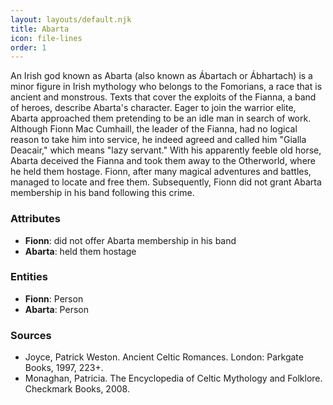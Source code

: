 ```yaml
---
layout: layouts/default.njk
title: Abarta
icon: file-lines
order: 1
---
```

An Irish god known as Abarta (also known as Ábartach or Ábhartach) is a minor figure in Irish mythology who belongs to the Fomorians, a race that is ancient and monstrous. Texts that cover the exploits of the Fianna, a band of heroes, describe Abarta's character. Eager to join the warrior elite, Abarta approached them pretending to be an idle man in search of work. Although Fionn Mac Cumhaill, the leader of the Fianna, had no logical reason to take him into service, he indeed agreed and called him "Gialla Deacair," which means "lazy servant." With his apparently feeble old horse, Abarta deceived the Fianna and took them away to the Otherworld, where he held them hostage. Fionn, after many magical adventures and battles, managed to locate and free them. Subsequently, Fionn did not grant Abarta membership in his band following this crime.

### Attributes

- **Fionn**: did not offer Abarta membership in his band
- **Abarta**: held them hostage

### Entities

- **Fionn**: Person
- **Abarta**: Person

### Sources

- Joyce, Patrick Weston. Ancient Celtic Romances. London: Parkgate Books, 1997, 223+.
- Monaghan, Patricia. The Encyclopedia of Celtic Mythology and Folklore. Checkmark Books, 2008.

